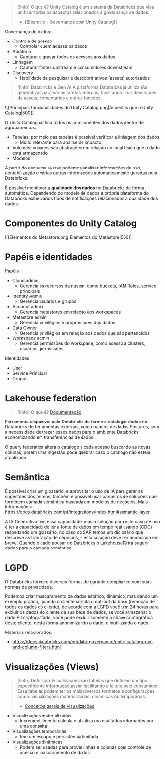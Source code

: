 
> [!info] O que é?
> Unity Catalog é um sistema da Databricks que visa unificar todos os aspectos relacionados a governança de dados.
> 
> - [[Exemplo - Governança com Unity Catalog]]

Governança de dados:

- Controle de acesso
	- Controlar quem acessa os dados
- Auditoria
	- Capturar e gravar todos os acessos aos dados
- Linhagem
	- Capturar fontes upstream e consumidores downstream
- Discovery
	- Habilidade de pesquisar e descobrir ativos (assets) autorizados

> [!info] Databricks e Gen AI
> A plataforma Databricks já utiliza IAs generativas para várias tarefas internas, facilitando criar descrições de assets, comentários e outras funções.

![[Principais funcionalidades do Unity Catalog.png|Aspectos que o Unity Catalog|500]]

O Unity Catalog unifica todos os componentes dos dados dentro de agrupamentos:

- Tabelas: por meio das tabelas é possível verificar a linhagem dos dados
	- Muito relevante para análise de impacto
- Volumes: volumes são abstrações em relação ao local físico que o dado está armazenado
- Modelos

A partir do esquema `system` podemos analisar informações de uso, contabilização e várias outras informações automaticamente geradas pela Databricks.

É possível monitorar a **qualidade dos dados** no Databricks de forma automática. Dependendo do modelo de dados a própria plataforma do Databricks exibe vários tipos de notificações relacionados a qualidade dos dados.

# Componentes do Unity Catalog

![[Elementos do Metastore.png|Elementos do Metastore|500]]


# Papéis e identidades

Papéis

- Cloud admin
	- Gerencia os recursos da nuvem, como buckets, IAM Roles, service principals
- Identity Admin
	- Gerencia usuários e grupos
- Account admin
	- Gerencia metastores em relação aos workspaces
- Metastore admin
	- Gerencia privilégios e propriedades dos dados
- Data Owner
	- Gerencia privilégios em relação aos dados que são pertencidos
- Workspace admin
	- Gerencia permissões do workspace, como acesso a clusters, usuários, permissões

Identidades

- User
- Service Principal
- Grupos

# Lakehouse federation

> [!info] O que é?
> [Documentação](https://docs.databricks.com/en/query-federation/index.html)

Ferramenta disponível pela Databricks de forma a catalogar dados no Databricks de ferramentas externas, como bancos de dados Postgres, sem a necessidade de trazer esses dados para o ambiente Databricks economizando em transferências de dados.

O query federation altera o catalogo a cada acesso buscando as novas colunas, porém uma ingestão pode quebrar caso o catalogo não esteja atualizado.
# Semântica

É possível criar um glossário, e aproveitar o uso de IA para gerar as sugestões dos termos, também é possível usar parceiros de soluções que fornecem camada semântica baseada em modelos de negócios. Mais informações: https://docs.databricks.com/pt/integrations/index.html#semantic-layer.

A IA Generativa tem essa capacidade, mas a solução para este caso de uso é ter a capacidade de ler a fonte de dados em tempo real usando (CDC) respeitando um glossário, no caso do SAP temos um dicionário que descreve as transação de negócios, e esta solução deve ser anunciada em breve. Quando o dado pousar no Databricks o LakehouseIQ irá sugerir dados para a camada semântica.

# LGPD

O Databricks fornece diversas formas de garantir compliance com suas normas de privacidade.

Podemos criar mascaramento de dados estático, dinâmico, mas dando um exemplo pratico, quando o cliente solicita o opt-out da base (remoção de todos os dados do cliente), de acordo com a LGPD você tem 24 horas para excluir os dados do cliente da sua base de dados, se você armazenar o dado PII criptografado, você pode excluir somente a chave criptográfica deste cliente, desta forma anonimizando o dado, e inutilizando o dado.

Materiais relacionados:
- https://docs.databricks.com/en/data-governance/unity-catalog/row-and-column-filters.html 

# Visualizações (Views)

> [!info] Definição
> Visualizações são tabelas que definem um tipo específico de informação assim facilitando a leitura pelo consumidor. Essa tabelas podem ter os mais diversos formatos e configurações como: visualizações materializadas, dinâmicas ou temporárias.
> 
> - [Conceitos gerais de visualizações](https://docs.databricks.com/en/views/index.html)

- Visualizações materializadas
	- Incrementalmente calcula e atualiza os resultados retornados por uma consulta
- Visualizações temporárias
	- tem um escopo e persistência limitada
- Visualizações dinâmicas
	- Podem ser usadas para prover linhas e colunas com controle de acesso e mascaramento de dados